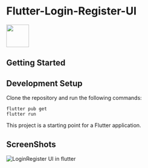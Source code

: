 # Flutter-Login-Register-UI

<a href="https://www.buymeacoffee.com/chiraggajjar"><img src="https://cdn.buymeacoffee.com/buttons/v2/default-yellow.png" height="60"></a>

## Getting Started

## Development Setup

Clone the repository and run the following commands:

```
flutter pub get
flutter run
```

This project is a starting point for a Flutter application.

## ScreenShots
![LoginRegister UI in flutter](https://user-images.githubusercontent.com/20324254/135977181-df17f22d-0071-4bb3-af3b-7ef5ef04cdb4.png)
